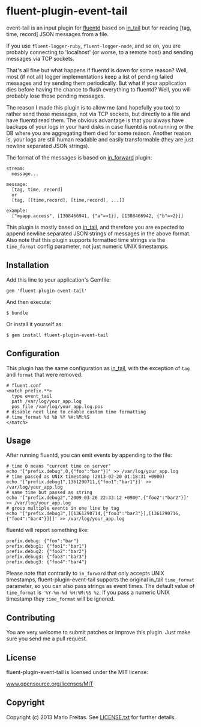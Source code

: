 # fluent-plugin-event-tail

event-tail is an input plugin for [fluentd](http://fluentd.org) based on
[in_tail](http://docs.fluentd.org/articles/in_tail) but for reading
[tag, time, record] JSON messages from a file.

If you use ```fluent-logger-ruby```, ```fluent-logger-node```, and so on, you
are probably connecting to 'localhost' (or worse, to a remote host) and sending
messages via TCP sockets.

That's all fine but what happens if fluentd is down for some reason?
Well, most (if not all) logger implementations keep a list of pending failed
messages and try sending them periodically. But what if your application dies
before having the chance to flush everything to fluentd? Well, you will
probably lose those pending messages.

The reason I made this plugin is to allow me (and hopefully you too) to rather
send those messages, not via TCP sockets, but directly to a file and have
fluentd read them. The obvious advantage is that you always have backups of
your logs in your hard disks in case fluentd is not running or the DB where you
are aggregating them died for some reason. Another reason is, your logs are
still human readable and easily transformable (they are just newline separated
JSON strings).

The format of the messages is based on
[in_forward](http://docs.fluentd.org/articles/in_forward) plugin:

```
stream:
  message...

message:
  [tag, time, record]
  or
  [tag, [[time,record], [time,record], ...]]

example:
  ["myapp.access", [1308466941, {"a"=>1}], [1308466942, {"b"=>2}]]
```

This plugin is mostly based on
[in_tail](http://docs.fluentd.org/articles/in_tail),
and therefore you are expected to append newline separated JSON strings of
messages in the above format. Also note that this plugin supports formatted
time strings via the ```time_format``` config parameter, not just numeric UNIX
timestamps.

## Installation

Add this line to your application's Gemfile:

    gem 'fluent-plugin-event-tail'

And then execute:

    $ bundle

Or install it yourself as:

    $ gem install fluent-plugin-event-tail

## Configuration

This plugin has the same configuration as
[in_tail](http://docs.fluentd.org/articles/in_tail),
with the exception of ```tag``` and ```format``` that were removed.

```
# fluent.conf
<match prefix.**>
  type event_tail
  path /var/log/your_app.log
  pos_file /var/log/your_app.log.pos
# disable next line to enable custom time formatting
# time_format %d %b %Y %H:%M:%S
</match>
```

## Usage

After running fluentd, you can emit events by appending to the file:

```
# time 0 means "current time on server"
echo '["prefix.debug",0,{"foo":"bar"}]' >> /var/log/your_app.log
# time passed as UNIX timestamp (2013-02-20 01:18:31 +0900)
echo '["prefix.debug1",1361290711,{"foo1":"bar1"}]' >> /var/log/your_app.log
# same time but passed as string
echo '["prefix.debug2","2009-03-26 22:33:12 +0900",{"foo2":"bar2"}]' >> /var/log/your_app.log
# group multiple events in one line by tag
echo '["prefix.debug3",[[1361290714,{"foo3":"bar3"}],[1361290716,{"foo4":"bar4"}]]]' >> /var/log/your_app.log
```

fluentd will report something like:
```
prefix.debug: {"foo":"bar"}
prefix.debug1: {"foo1":"bar1"}
prefix.debug2: {"foo2":"bar2"}
prefix.debug3: {"foo3":"bar3"}
prefix.debug3: {"foo4":"bar4"}
````

Please note that contrarily to ```in_forward``` that only accepts UNIX
timestamps, fluent-plugin-event-tail supports the original in_tail
```time_format``` parameter, so you can also pass strings as event times.
The default value of ```time_format``` is ```'%Y-%m-%d %H:%M:%S %z```.
If you pass a numeric UNIX timestamp they ```time_format``` will be ignored.

## Contributing

You are very welcome to submit patches or improve this plugin.
Just make sure you send me a pull request.

## License

fluent-plugin-event-tail is licensed under the MIT license:

www.opensource.org/licenses/MIT

## Copyright

Copyright (c) 2013 Mario Freitas. See
[LICENSE.txt](http://github.com/imkira/fluent-plugin-event-tail/blob/master/LICENSE.txt) for further details.
